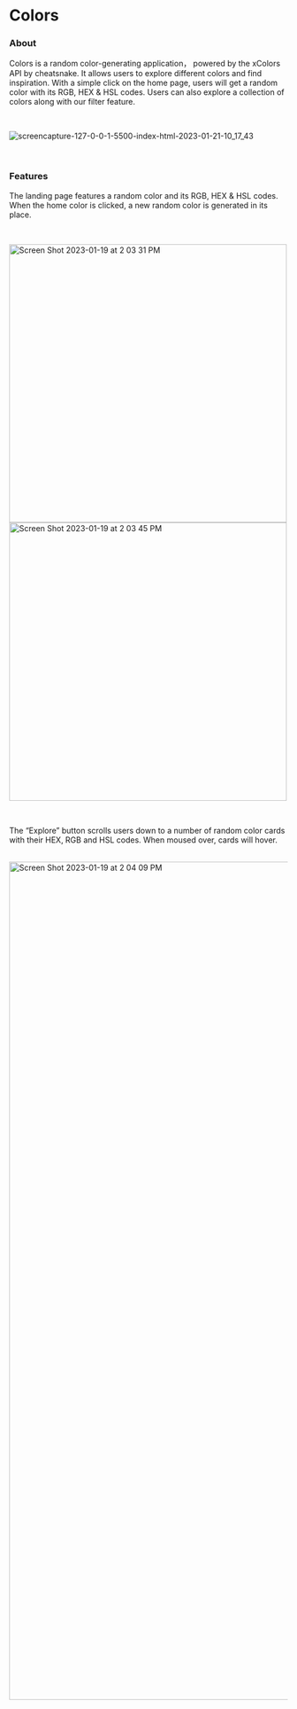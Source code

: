 # Colors

### About

Colors is a random color-generating application， powered by the xColors API by cheatsnake. It allows users to explore different colors and find inspiration. With a simple click on the home page, users will get a random color with its RGB, HEX & HSL codes. Users can also explore a collection of colors along with our filter feature.

<br />

![screencapture-127-0-0-1-5500-index-html-2023-01-21-10_17_43](https://user-images.githubusercontent.com/104846791/215393216-58504a91-c81d-4f41-8e8f-754e05cd2e09.png)

<br />

### Features

The landing page features a random color and its RGB, HEX & HSL codes. When the home color is clicked, a new random color is generated in its place.

<br />

<img width="502" alt="Screen Shot 2023-01-19 at 2 03 31 PM" src="https://user-images.githubusercontent.com/104846791/215393402-271ab414-0efe-46c3-acc5-a33014bc89e5.png"> <img width="502" alt="Screen Shot 2023-01-19 at 2 03 45 PM" src="https://user-images.githubusercontent.com/104846791/215393404-b4a0c90f-6b3c-4186-b1a7-07be99a53ebf.png">

<br />

The “Explore” button scrolls users down to a number of random color cards with their HEX, RGB and HSL codes. When moused over, cards will hover.

<br />

<img width="1512" alt="Screen Shot 2023-01-19 at 2 04 09 PM" src="https://user-images.githubusercontent.com/104846791/215395038-4b61ab75-5a99-49fd-94f6-e4e293ef66fb.png">


